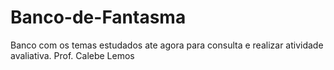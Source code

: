 # Banco-de-Fantasma
 Banco com os temas estudados ate agora para consulta e realizar atividade avaliativa. Prof. Calebe Lemos
 
